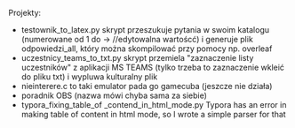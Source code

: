 Projekty:
- testownik_to_latex.py skrypt przeszukuje pytania w swoim katalogu (numerowane od 1 do -> //edytowalna wartoścć) i generuje plik odpowiedzi_all, który można skompilować przy pomocy np. overleaf
- uczestnicy_teams_to_txt.py skrypt przemiela "zaznaczenie listy uczestników" z aplikacji MS TEAMS (tylko trzeba to zaznaczenie wkleić do pliku txt) i wypluwa kulturalny plik
- nieinterere.c to taki emulator pada go gamecuba (jeszcze nie działa)
- poradnik OBS (nazwa mówi chyba sama za siebie)
- typora_fixing_table_of _contend_in_html_mode.py Typora has an error in making table of content in html mode, so I wrote a simple parser for that

